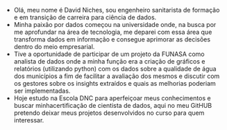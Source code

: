 - Olá, meu nome é David Niches, sou engenheiro sanitarista de formação e em transição de carreira para ciência de dados.
- Minha paixão por dados começou na universidade onde, na busca por me aprofundar na área de tecnologia, me deparei com essa área que transforma dados em informação e consegue aprimorar as decisões dentro do meio empresarial.
- Tive a oportunidade de participar de um projeto da FUNASA como analista de dados onde a minha função era a criação de gráficos e relatórios (utilizando python) com os dados sobre a qualidade de água dos municípios a fim de facilitar a avaliação dos mesmos e discutir com os gestores sobre os insights extraídos e quais as melhorias poderiam ser implementadas.
- Hoje estudo na Escola DNC para aperfeiçoar meus conhecimentos e buscar minhacertificação de cientista de dados, aqui no meu GitHUB pretendo deixar meus projetos desenvolvidos no curso para quem interessar.
<!---
David-niches/David-niches is a ✨ special ✨ repository because its `README.md` (this file) appears on your GitHub profile.
You can click the Preview link to take a look at your changes.
--->
